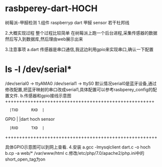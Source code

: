 # rasbperey-dart-HOCH
树莓派-甲醛检测
1.组件
raspberryp
dart 甲醛 sensor
若干杜邦线

2.大概实现过程
整个过程比较简单
在树莓派上跑一个后台进程,采集传感器的数据然后写入到数据库,然后理由web展示出来

3.注意事项
a.dart 传感器是串口通信,我这边利用gpio来实现串口,确认一下配置
# ls -l /dev/serial*
/dev/serial0 -> ttyAMA0
/dev/serial1 -> ttyS0
默认情况serial0是蓝牙设备,通过修改配置,把蓝牙映射的串口改成serial1,具体配置可以参考rasbperey_config的配置文件.
b.传感器和gpio接线示意图
+++++++++++++++++++++++++++++++++++++++++++++++++++++ 

      |TXD      RXD  |
      
GPIO  |              |dart hoch sensor

      |RXD      TXD  |    

++++++++++++++++++++++++++++++++++++++++++++++++++++++
                                               
         
                                             
具体GPIO示意图可以到网上查看.
4.安装
a.gcc -lmysqlclient dart.c -o hoch
b.cp -a web/* /var/www/html
c.修改/etc/php/7.0/apache2/php.ini中的short_open_tag为on


